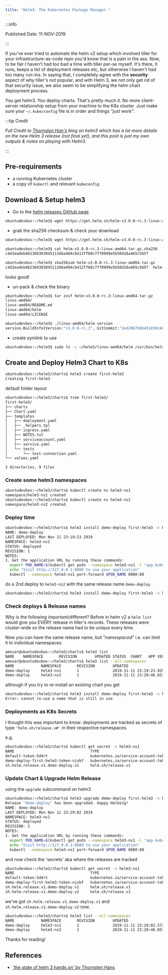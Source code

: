 ```yaml
---
title: "Helm3: The Kubernetes Package Manager."
---
```


:::info

Published Date: 11-NOV-2019

:::

If you've ever tried to automate the helm v2 setup which involved tiller for your infrastructure-as-code repo you'd know that is a pain in the ass. Now, to be fair I haven't had _too_ bad a time with tiller per-se myself. It's there, it runs, keeps a list of deployment releases etc, but otherwise I haven't had too many run-ins. In saying that, I completely agree with the **security** aspect of why tiller's not popular, and with Helm 3, we not only get rid of that security issue, we also seem to be simplifying the helm chart deployment process.

You get helm3. You deploy charts. That's pretty much it. No more client-server relationship setup from your machine to the K8s cluster. Just make sure your `~/.kube/config` file is in order and things _"just work"_.

:::tip Credit

_Full Credit to [Thornsten Han's](https://thorsten-hans.com/the-state-of-helm3-hands-on) blog on helm3 which has a lot more details on the new Helm 3 release (not final yet), and this post is just my own outputs & notes on playing with Helm3._

:::

## Pre-requirements

* a running Kubernetes cluster
* a copy of `kubectl` and relevant `kubeconfig`

## Download & Setup helm3

* Go to the [helm releases GitHub page](https://github.com/helm/helm/releases)

```bash
ubuntudevbox:~/helm3$ wget https://get.helm.sh/helm-v3.0.0-rc.3-linux-amd64.tar.gz
```

* grab the sha256 checksum & check your download

```bash
ubuntudevbox:~/helm3$ wget https://get.helm.sh/helm-v3.0.0-rc.3-linux-amd64.tar.gz.sha256

ubuntudevbox:~/helm3$ cat helm-v3.0.0-rc.3-linux-amd64.tar.gz.sha256
c4d3eadeb46230430304511166a404cb412ff0dc7ff0999e5b50d18a465c565f

ubuntudevbox:~/helm3$ sha256sum helm-v3.0.0-rc.3-linux-amd64.tar.gz
c4d3eadeb46230430304511166a404cb412ff0dc7ff0999e5b50d18a465c565f  helm-v3.0.0-rc.3-linux-amd64.tar.gz
```

looks good!

* un-pack & check the binary

```bash
ubuntudevbox:~/helm3$ tar zxvf helm-v3.0.0-rc.3-linux-amd64.tar.gz
linux-amd64/
linux-amd64/README.md
linux-amd64/helm
linux-amd64/LICENSE
```

```bash
ubuntudevbox:~/helm3$ ./linux-amd64/helm version
version.BuildInfo{Version:"v3.0.0-rc.3", GitCommit:"2ed206799b451830c68bff30af2a52879b8b937a", GitTreeState:"clean", GoVersion:"go1.13.4"}
```

* create symlink to use

```bash
ubuntudevbox:~/helm3$ sudo ln -s ~/helm3/linux-amd64/helm /usr/bin/helm3
```

## Create and Deploy Helm3 Chart to K8s

```bash
ubuntudevbox:~/helm3/charts$ helm3 create first-helm3
Creating first-helm3
```

default folder layout

```bash
ubuntudevbox:~/helm3/charts$ tree first-helm3/
first-helm3/
├── charts
├── Chart.yaml
├── templates
│   ├── deployment.yaml
│   ├── _helpers.tpl
│   ├── ingress.yaml
│   ├── NOTES.txt
│   ├── serviceaccount.yaml
│   ├── service.yaml
│   └── tests
│       └── test-connection.yaml
└── values.yaml

3 directories, 9 files
```

### Create some helm3 namespaces

```bash
ubuntudevbox:~/helm3/charts$ kubectl create ns helm3-ns1
namespace/helm3-ns1 created
ubuntudevbox:~/helm3/charts$ kubectl create ns helm3-ns2
namespace/helm3-ns2 created
```

### Deploy time

```bash
ubuntudevbox:~/helm3/charts$ helm3 install demo-deploy first-helm3 -n helm3-ns1
NAME: demo-deploy
LAST DEPLOYED: Mon Nov 11 23:19:23 2019
NAMESPACE: helm3-ns1
STATUS: deployed
REVISION: 1
NOTES:
1. Get the application URL by running these commands:
  export POD_NAME=$(kubectl get pods --namespace helm3-ns1 -l "app.kubernetes.io/name=first-helm3,app.kubernetes.io/instance=demo-deploy" -o jsonpath="{.items[0].metadata.name}")
  echo "Visit http://127.0.0.1:8080 to use your application"
  kubectl --namespace helm3-ns1 port-forward $POD_NAME 8080:80
```

do a 2nd deploy to `helm3-ns2` with the same release name `demo-deploy`.

```bash
ubuntudevbox:~/helm3/charts$ helm3 install demo-deploy first-helm3 -n helm3-ns2
```

### Check deploys & Release names

Why is the following important/different? Before in helm v2 a `helm list` would give you EVERY release in tiller's records. These releases were cluster-wide so the release name had to be unique every time.

Now you can have the same release name, but _"namespaced"_ i.e. can limit it to individual namespaces.

```bash
amosar@ubuntudevbox:~/helm3/charts$ helm3 list
NAME    NAMESPACE       REVISION        UPDATED STATUS  CHART   APP VERSION
amosar@ubuntudevbox:~/helm3/charts$ helm3 list --all-namespaces
NAME            NAMESPACE       REVISION        UPDATED                                         STATUS          CHART                   APP VERSION
demo-deploy     helm3-ns1       1               2019-11-11 23:19:23.929552772 +1300 NZDT        deployed        first-helm3-0.1.0       1.16.0
demo-deploy     helm3-ns2       1               2019-11-11 23:20:46.85356628 +1300 NZDT         deployed        first-helm3-0.1.0       1.16.0
```

although if you try to re-install an existing chart you get

```bash
ubuntudevbox:~/helm3/charts$ helm3 install demo-deploy first-helm3 -n helm3-ns1
Error: cannot re-use a name that is still in use
```

### Deployments as K8s Secrets

I thought this was important to know: deployments are tracked as secrets of type `'helm.sh/release.v#'` in their respective namespaces.

e.g.

```bash
ubuntudevbox:~/helm3/charts$ kubectl get secret -n helm3-ns1
NAME                                  TYPE                                  DATA   AGE
default-token-5d4rt                   kubernetes.io/service-account-token   3      8m44s
demo-deploy-first-helm3-token-njxbf   kubernetes.io/service-account-token   3      7m
sh.helm.release.v1.demo-deploy.v1     helm.sh/release.v1                    1      7m
```

### Update Chart & Upgrade Helm Release

using the `upgrade` subcommand on helm3

```bash
ubuntudevbox:~/helm3/charts$ helm3 upgrade demo-deploy first-helm3 -n helm3-ns1
Release "demo-deploy" has been upgraded. Happy Helming!
NAME: demo-deploy
LAST DEPLOYED: Mon Nov 11 23:29:02 2019
NAMESPACE: helm3-ns1
STATUS: deployed
REVISION: 2
NOTES:
1. Get the application URL by running these commands:
  export POD_NAME=$(kubectl get pods --namespace helm3-ns1 -l "app.kubernetes.io/name=first-helm3,app.kubernetes.io/instance=demo-deploy" -o jsonpath="{.items[0].metadata.name}")
  echo "Visit http://127.0.0.1:8080 to use your application"
  kubectl --namespace helm3-ns1 port-forward $POD_NAME 8080:80
```

and now check the 'secrets' aka where the releases are tracked

```bash
ubuntudevbox:~/helm3/charts$ kubectl get secret -n helm3-ns1
NAME                                  TYPE                                  DATA   AGE
default-token-5d4rt                   kubernetes.io/service-account-token   3      12m
demo-deploy-first-helm3-token-njxbf   kubernetes.io/service-account-token   3      10m
sh.helm.release.v1.demo-deploy.v1     helm.sh/release.v1                    1      10m
sh.helm.release.v1.demo-deploy.v2     helm.sh/release.v1                    1      69s
```

we've got `sh.helm.release.v1.demo-deploy.v1` and `sh.helm.release.v1.demo-deploy.v2` now.

```bash
ubuntudevbox:~/helm3/charts$ helm3 list --all-namespaces
NAME            NAMESPACE       REVISION        UPDATED                                         STATUS          CHART                   APP VERSION
demo-deploy     helm3-ns1       2               2019-11-11 23:29:02.572760512 +1300 NZDT        deployed        first-helm3-0.1.0       1.16.0
demo-deploy     helm3-ns2       1               2019-11-11 23:20:46.85356628 +1300 NZDT         deployed        first-helm3-0.1.0       1.16.0
```

Thanks for reading!

## References

* ['the state of helm 3 hands on' by Thornsten Hans](https://thorsten-hans.com/the-state-of-helm3-hands-on)
